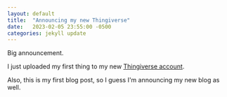 ```yaml
---
layout: default
title:  "Announcing my new Thingiverse"
date:   2023-02-05 23:55:00 -0500
categories: jekyll update
---
```


Big announcement.

I just uploaded my first thing to my new [Thingiverse account](https://www.thingiverse.com/thing:5837468).

Also, this is my first blog post, so I guess I'm announcing my new blog as well.
